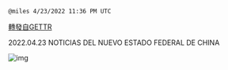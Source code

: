 
`@miles 4/23/2022 11:36 PM UTC`

[轉發自GETTR](https://gettr.com/post/p16srl5d8ac)

2022.04.23 NOTICIAS DEL NUEVO ESTADO FEDERAL DE CHINA

![img](https://media.gettr.com/group9/origin/2022/04/23/23/d0d017b2-1964-27a6-de7a-a12c2eaaf0ea/6383d6c383a688bc0ce747d8282e44b3.jpeg)
